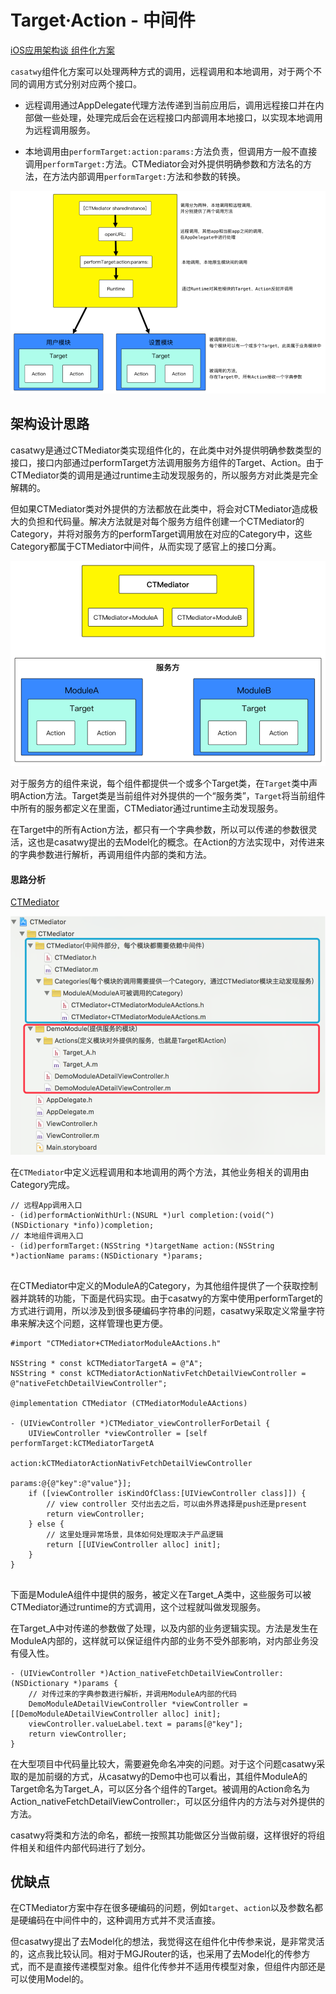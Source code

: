 # Target·Action - 中间件

[iOS应用架构谈 组件化方案](https://casatwy.com/iOS-Modulization.html)

``casatwy``组件化方案可以处理两种方式的调用，远程调用和本地调用，对于两个不同的调用方式分别对应两个接口。



* 远程调用通过AppDelegate代理方法传递到当前应用后，调用远程接口并在内部做一些处理，处理完成后会在远程接口内部调用本地接口，以实现本地调用为远程调用服务。

* 本地调用由``performTarget:action:params:``方法负责，但调用方一般不直接调用``performTarget:``方法。CTMediator会对外提供明确参数和方法名的方法，在方法内部调用``performTarget:``方法和参数的转换。


![](Resource/7_4_0.png)


## 架构设计思路


casatwy是通过CTMediator类实现组件化的，在此类中对外提供明确参数类型的接口，接口内部通过performTarget方法调用服务方组件的Target、Action。由于CTMediator类的调用是通过runtime主动发现服务的，所以服务方对此类是完全解耦的。

但如果CTMediator类对外提供的方法都放在此类中，将会对CTMediator造成极大的负担和代码量。解决方法就是对每个服务方组件创建一个CTMediator的Category，并将对服务方的performTarget调用放在对应的Category中，这些Category都属于CTMediator中间件，从而实现了感官上的接口分离。

![](Resource/7_4_1.png)



对于服务方的组件来说，每个组件都提供一个或多个Target类，在``Target``类中声明Action方法。Target类是当前组件对外提供的一个“服务类”，``Target``将当前组件中所有的服务都定义在里面，CTMediator通过runtime主动发现服务。

在Target中的所有Action方法，都只有一个字典参数，所以可以传递的参数很灵活，这也是casatwy提出的去Model化的概念。在Action的方法实现中，对传进来的字典参数进行解析，再调用组件内部的类和方法。


#### 思路分析

[CTMediator](https://github.com/casatwy/CTMediator)


![](Resource/7_4_2.png)


在``CTMediator``中定义远程调用和本地调用的两个方法，其他业务相关的调用由Category完成。


```
// 远程App调用入口
- (id)performActionWithUrl:(NSURL *)url completion:(void(^)(NSDictionary *info))completion;
// 本地组件调用入口
- (id)performTarget:(NSString *)targetName action:(NSString *)actionName params:(NSDictionary *)params;


```


在CTMediator中定义的ModuleA的Category，为其他组件提供了一个获取控制器并跳转的功能，下面是代码实现。由于casatwy的方案中使用performTarget的方式进行调用，所以涉及到很多硬编码字符串的问题，casatwy采取定义常量字符串来解决这个问题，这样管理也更方便。

```
#import "CTMediator+CTMediatorModuleAActions.h"

NSString * const kCTMediatorTargetA = @"A";
NSString * const kCTMediatorActionNativFetchDetailViewController = @"nativeFetchDetailViewController";

@implementation CTMediator (CTMediatorModuleAActions)

- (UIViewController *)CTMediator_viewControllerForDetail {
    UIViewController *viewController = [self performTarget:kCTMediatorTargetA
                                                    action:kCTMediatorActionNativFetchDetailViewController
                                                    params:@{@"key":@"value"}];
    if ([viewController isKindOfClass:[UIViewController class]]) {
        // view controller 交付出去之后，可以由外界选择是push还是present
        return viewController;
    } else {
        // 这里处理异常场景，具体如何处理取决于产品逻辑
        return [[UIViewController alloc] init];
    }
}


```


下面是ModuleA组件中提供的服务，被定义在Target_A类中，这些服务可以被CTMediator通过runtime的方式调用，这个过程就叫做发现服务。

在Target_A中对传递的参数做了处理，以及内部的业务逻辑实现。方法是发生在ModuleA内部的，这样就可以保证组件内部的业务不受外部影响，对内部业务没有侵入性。

```
- (UIViewController *)Action_nativeFetchDetailViewController:(NSDictionary *)params {
    // 对传过来的字典参数进行解析，并调用ModuleA内部的代码
    DemoModuleADetailViewController *viewController = [[DemoModuleADetailViewController alloc] init];
    viewController.valueLabel.text = params[@"key"];
    return viewController;
}
```


在大型项目中代码量比较大，需要避免命名冲突的问题。对于这个问题casatwy采取的是加前缀的方式，从casatwy的Demo中也可以看出，其组件ModuleA的Target命名为Target_A，可以区分各个组件的Target。被调用的Action命名为Action_nativeFetchDetailViewController:，可以区分组件内的方法与对外提供的方法。

casatwy将类和方法的命名，都统一按照其功能做区分当做前缀，这样很好的将组件相关和组件内部代码进行了划分。




## 优缺点

在CTMediator方案中存在很多硬编码的问题，例如``target``、``action``以及参数名都是硬编码在中间件中的，这种调用方式并不灵活直接。

但casatwy提出了去Model化的想法，我觉得这在组件化中传参来说，是非常灵活的，这点我比较认同。相对于MGJRouter的话，也采用了去Model化的传参方式，而不是直接传递模型对象。组件化传参并不适用传模型对象，但组件内部还是可以使用Model的。


































